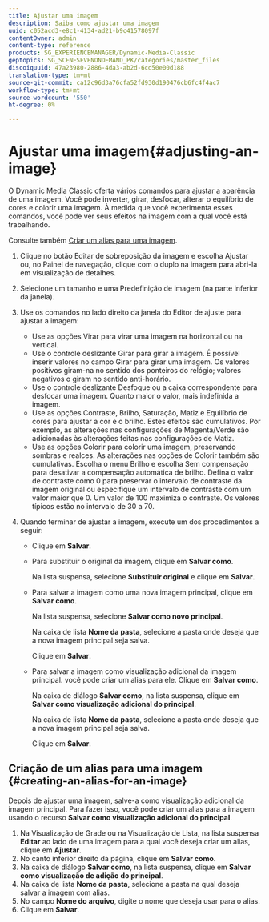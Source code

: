 ```yaml
---
title: Ajustar uma imagem
description: Saiba como ajustar uma imagem
uuid: c052acd3-e8c1-4134-ad21-b9c41578097f
contentOwner: admin
content-type: reference
products: SG_EXPERIENCEMANAGER/Dynamic-Media-Classic
geptopics: SG_SCENESEVENONDEMAND_PK/categories/master_files
discoiquuid: 47a23980-2886-4da3-ab2d-6cd50e00d188
translation-type: tm+mt
source-git-commit: ca12c96d3a76cfa52fd930d190476cb6fc4f4ac7
workflow-type: tm+mt
source-wordcount: '550'
ht-degree: 0%

---
```



# Ajustar uma imagem{#adjusting-an-image}

O Dynamic Media Classic oferta vários comandos para ajustar a aparência de uma imagem. Você pode inverter, girar, desfocar, alterar o equilíbrio de cores e colorir uma imagem. À medida que você experimenta esses comandos, você pode ver seus efeitos na imagem com a qual você está trabalhando.

Consulte também [Criar um alias para uma imagem](adjusting-image.md#creating_an_alias_for_an_image).

1. Clique no botão Editar de sobreposição da imagem e escolha Ajustar ou, no Painel de navegação, clique com o duplo na imagem para abri-la em visualização de detalhes.
1. Selecione um tamanho e uma Predefinição de imagem (na parte inferior da janela).
1. Use os comandos no lado direito da janela do Editor de ajuste para ajustar a imagem:

   * Use as opções Virar para virar uma imagem na horizontal ou na vertical.
   * Use o controle deslizante Girar para girar a imagem. É possível inserir valores no campo Girar para girar uma imagem. Os valores positivos giram-na no sentido dos ponteiros do relógio; valores negativos o giram no sentido anti-horário.
   * Use o controle deslizante Desfoque ou a caixa correspondente para desfocar uma imagem. Quanto maior o valor, mais indefinida a imagem.
   * Use as opções Contraste, Brilho, Saturação, Matiz e Equilíbrio de cores para ajustar a cor e o brilho. Estes efeitos são cumulativos. Por exemplo, as alterações nas configurações de Magenta/Verde são adicionadas às alterações feitas nas configurações de Matiz.
   * Use as opções Colorir para colorir uma imagem, preservando sombras e realces. As alterações nas opções de Colorir também são cumulativas. Escolha o menu Brilho e escolha Sem compensação para desativar a compensação automática de brilho. Defina o valor de contraste como 0 para preservar o intervalo de contraste da imagem original ou especifique um intervalo de contraste com um valor maior que 0. Um valor de 100 maximiza o contraste. Os valores típicos estão no intervalo de 30 a 70.

1. Quando terminar de ajustar a imagem, execute um dos procedimentos a seguir:

   * Clique em **Salvar**.
   * Para substituir o original da imagem, clique em **Salvar como**.

      Na lista suspensa, selecione **Substituir original** e clique em **Salvar**.

   * Para salvar a imagem como uma nova imagem principal, clique em **Salvar como**.

      Na lista suspensa, selecione **Salvar como novo principal**.

      Na caixa de lista **Nome da pasta**, selecione a pasta onde deseja que a nova imagem principal seja salva.

      Clique em **Salvar**.

   * Para salvar a imagem como visualização adicional da imagem principal. você pode criar um alias para ele. Clique em **Salvar como**.

      Na caixa de diálogo **Salvar como**, na lista suspensa, clique em **Salvar como visualização adicional do principal**.

      Na caixa de lista **Nome da pasta**, selecione a pasta onde deseja que a nova imagem principal seja salva.

      Clique em **Salvar**.

## Criação de um alias para uma imagem {#creating-an-alias-for-an-image}

Depois de ajustar uma imagem, salve-a como visualização adicional da imagem principal. Para fazer isso, você pode criar um alias para a imagem usando o recurso **Salvar como visualização adicional do principal**.

1. Na Visualização de Grade ou na Visualização de Lista, na lista suspensa **Editar** ao lado de uma imagem para a qual você deseja criar um alias, clique em **Ajustar**.
1. No canto inferior direito da página, clique em **Salvar como**.
1. Na caixa de diálogo **Salvar como**, na lista suspensa, clique em **Salvar como visualização de adição do principal**.
1. Na caixa de lista **Nome da pasta**, selecione a pasta na qual deseja salvar a imagem com alias.
1. No campo **Nome do arquivo**, digite o nome que deseja usar para o alias.
1. Clique em **Salvar**.

